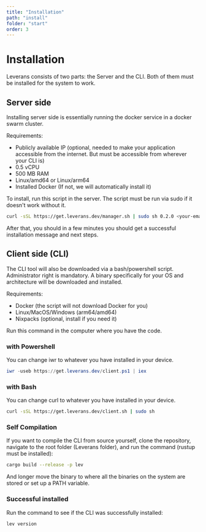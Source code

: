 ```yaml
---
title: "Installation"
path: "install"
folder: "start"
order: 3
---
```


# Installation

Leverans consists of two parts: the Server and the CLI. Both of them must be installed for the system to work.

## Server side

Installing server side is essentially running the docker service in a docker swarm cluster.

Requirements:

- Publicly available IP (optional, needed to make your application accessible from the internet. But must be accessible from wherever your CLI is)
- 0.5 vCPU
- 500 MB RAM
- Linux/amd64 or Linux/arm64
- Installed Docker (If not, we will automatically install it)

To install, run this script in the server. The script must be run via sudo if it doesn't work without it.

```bash
curl -sSL https://get.leverans.dev/manager.sh | sudo sh 0.2.0 <your-email>
```

After that, you should in a few minutes you should get a successful installation message and next steps.

## Client side (CLI)

The CLI tool will also be downloaded via a bash/powershell script. Administrator right is mandatory. A binary specifically for your OS and architecture will be downloaded and installed.

Requirements:

- Docker (the script will not download Docker for you)
- Linux/MacOS/Windows (arm64/amd64)
- Nixpacks (optional, install if you need it)

Run this command in the computer where you have the code.

### with Powershell

You can change iwr to whatever you have installed in your device.

```powershell
iwr -useb https://get.leverans.dev/client.ps1 | iex
```

### with Bash

You can change curl to whatever you have installed in your device.

```bash
curl -sSL https://get.leverans.dev/client.sh | sudo sh
```

### Self Compilation

If you want to compile the CLI from source yourself, clone the repository, navigate to the root folder (Leverans folder), and run the command (rustup must be installed):

```bash
cargo build --release -p lev
```

And longer move the binary to where all the binaries on the system are stored or set up a PATH variable.

### Successful installed

Run the command to see if the CLI was successfully installed:

```bash
lev version
```
